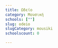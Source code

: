 ```yaml
---
title: Ωδείο
category: Μουσική
schools: [""]
slug: odeio
slugCategory: mousiki
schoolscount: 0

---
```




